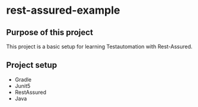 # rest-assured-example

**Purpose of this project**
-
This project is a basic setup for learning Testautomation with Rest-Assured.

**Project setup**
-
- Gradle 
- Junit5
- RestAssured
- Java